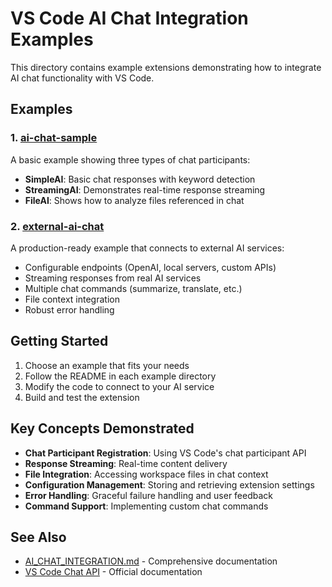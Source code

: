 # VS Code AI Chat Integration Examples

This directory contains example extensions demonstrating how to integrate AI chat functionality with VS Code.

## Examples

### 1. [ai-chat-sample](./ai-chat-sample/)
A basic example showing three types of chat participants:
- **SimpleAI**: Basic chat responses with keyword detection
- **StreamingAI**: Demonstrates real-time response streaming
- **FileAI**: Shows how to analyze files referenced in chat

### 2. [external-ai-chat](./external-ai-chat/)
A production-ready example that connects to external AI services:
- Configurable endpoints (OpenAI, local servers, custom APIs)
- Streaming responses from real AI services
- Multiple chat commands (summarize, translate, etc.)
- File context integration
- Robust error handling

## Getting Started

1. Choose an example that fits your needs
2. Follow the README in each example directory
3. Modify the code to connect to your AI service
4. Build and test the extension

## Key Concepts Demonstrated

- **Chat Participant Registration**: Using VS Code's chat participant API
- **Response Streaming**: Real-time content delivery
- **File Integration**: Accessing workspace files in chat context
- **Configuration Management**: Storing and retrieving extension settings
- **Error Handling**: Graceful failure handling and user feedback
- **Command Support**: Implementing custom chat commands

## See Also

- [AI_CHAT_INTEGRATION.md](../AI_CHAT_INTEGRATION.md) - Comprehensive documentation
- [VS Code Chat API](https://code.visualstudio.com/api/extension-guides/chat) - Official documentation